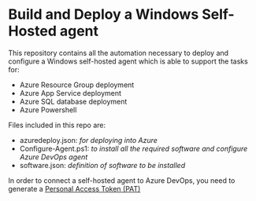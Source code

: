 # Build and Deploy a Windows Self-Hosted agent

This repository contains all the automation necessary to deploy and configure a Windows self-hosted agent which is able to support the tasks for:

* Azure Resource Group deployment
* Azure App Service deployment
* Azure SQL database deployment
* Azure Powershell

Files included in this repo are:

* azuredeploy.json: *for deploying into Azure*
* Configure-Agent.ps1: *to install all the required software and configure Azure DevOps agent*
* software.json: *definition of software to be installed*

In order to connect a self-hosted agent to Azure DevOps, you need to generate a [Personal Access Token (PAT)](https://docs.microsoft.com/en-us/azure/devops/organizations/accounts/use-personal-access-tokens-to-authenticate?view=vsts#create-personal-access-tokens-to-authenticate-access)